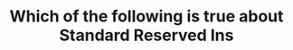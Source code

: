 ---
layout: answer
title: "Which of the following is true about Standard Reserved Ins"
blurb: "Standard Reserved Instances are cheap compared to On-Demand and Convertible instances. But that discount comes with a cost. Standard Reserved Instances"
quid: 17
---